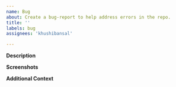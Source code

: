 ```yaml
---
name: Bug
about: Create a bug-report to help address errors in the repo.
title: ''
labels: bug
assignees: 'khushibansal'

---
```


**Description**

<!--A clear and concise description of what the bug is.-->

**Screenshots**

<!-- Please add a screenshot, if applicable.-->

**Additional Context**

<!-- Add any other context about the problem here.-->


